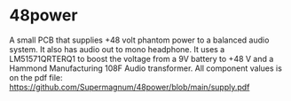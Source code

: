 # 48power
A small PCB that supplies +48 volt phantom power to a balanced audio system. It also has audio out to mono headphone.
It uses a LM51571QRTERQ1 to boost the voltage from a 9V battery to +48 V and a Hammond Manufacturing 108F Audio transformer.
All component values is on the pdf file:
https://github.com/Supermagnum/48power/blob/main/supply.pdf
